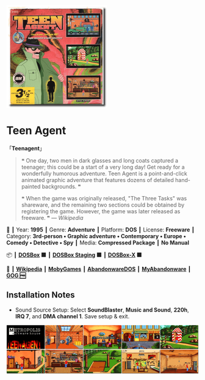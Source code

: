 ![](Thumbnail.png 'application-thumbnail')

# Teen Agent

「**Teenagent**」

> ❝ One day, two men in dark glasses and long coats captured a teenager; this could be a start of a very long day! Get ready for a wonderfully humorous adventure. Teen Agent is a point-and-click animated graphic adventure that features dozens of detailed hand-painted backgrounds. ❞
>
> ❝ When the game was originally released, "The Three Tasks" was shareware, and the remaining two sections could be obtained by registering the game. However, the game was later released as freeware. ❞ — *Wikipedia*
>

📌 ┃ Year: **1995** ┃ Genre: **Adventure** ┃ Platform: **DOS** ┃ License: **Freeware** ┃ Category: **3rd-person • Graphic adventure • Contemporary • Europe • Comedy • Detective • Spy** ┃ Media: **Compressed Package** ┃ **No Manual** 

📦 ┃ **[DOSBox](https://www.dosbox.com/) 🟩** ┃ **[DOSBox Staging](https://dosbox-staging.github.io/) 🟩** ┃ **[DOSBox-X](https://dosbox-x.com/) 🟩** 

📎 ┃ **[Wikipedia](https://en.wikipedia.org/wiki/Teenagent)** ┃ **[MobyGames](https://www.mobygames.com/game/6423/teen-agent/)** ┃ **[AbandonwareDOS](https://www.abandonwaredos.com/abandonware-game.php?abandonware=Teen+Agent&gid=2206)** ┃ **[MyAbandonware](https://www.myabandonware.com/game/teen-agent-23o)** ┃ **[GOG 🆓](https://www.gog.com/en/game/teenagent)** 

## Installation Notes
- Sound Source Setup: Select **SoundBlaster**, **Music and Sound**, **220h**, **IRQ 7**, and **DMA channel 1**. Save setup & exit.

![](Montage.png 'Teen Agent')

